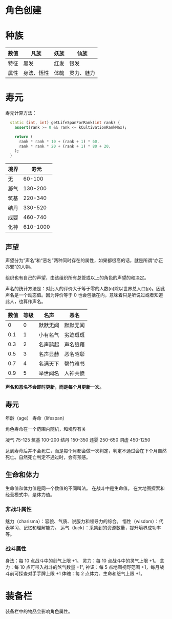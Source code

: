 # 角色创建

# 种族

| 数值 | 凡族       | 妖族 | 仙族       |
| ---- | ---------- | ---- | ---------- |
| 特征 | 黑发       | 红发 | 银发       |
| 属性 | 身法、悟性 | 体魄 | 灵力、魅力 |

# 寿元

寿元计算方法：

```dart
  static (int, int) getLifeSpanForRank(int rank) {
    assert(rank >= 0 && rank <= kCultivationRankMax);

    return (
      rank * rank * 10 + (rank + 1) * 60,
      rank * rank * 20 + (rank + 1) * 80 + 20,
    );
  }
```

| 境界 | 寿元     |
| ---- | -------- |
| 无   | 60-100   |
| 凝气 | 130-200  |
| 筑基 | 220-340  |
| 结丹 | 330-520  |
| 成婴 | 460-740  |
| 化神 | 610-1000 |

## 声望

声望分为“声名”和“恶名”两种同时存在的属性，如果都很高的话，就是所谓“亦正亦邪”的人物。

组织也有自己的声望，由该组织所有总管或以上的角色的声望的和决定。

声名的统计方法是：对此人的评价大于等于零的人数(n)除以世界总人口(p)。因此声名是一个动态值。因为评价等于 0 也会包括在内，意味着只是听说过或者知道此人，也算作声名。

| 数值 | 等级 | 名声     | 恶名     |
| ---- | ---- | -------- | -------- |
| 0    | 0    | 默默无闻 | 默默无闻 |
| 0.1  | 1    | 小有名气 | 劣迹斑斑 |
| 0.3  | 2    | 名声鹊起 | 声名狼藉 |
| 0.5  | 3    | 名声显赫 | 恶名昭彰 |
| 0.7  | 4    | 名满天下 | 罄竹难书 |
| 0.9  | 5    | 举世闻名 | 人神共愤 |

**声名和恶名不会即时更新，而是每个月更新一次。**

## 寿元

年龄（age）
寿命（lifespan）

角色寿命在一个范围内随机，和境界有关

凝气
75-125
筑基
100-200
结丹
150-350
还婴
250-650
洞虚
450-1250

达到寿命后并不会死亡，而是每个月都会做一次判定，判定不通过会在下个月自然死亡。自然死亡判定不通过时，会有预感。

## 生命和体力

生命值和体力值是同一个数值的不同叫法。
在战斗中是生命值。
在大地图探索和经营模式中，是体力值。

### 非战斗属性

魅力（charisma）：容貌、气质、说服力和领导力的综合。
悟性（wisdom）：代表学习、记忆和理解能力。
运气（luck）：采集到的资源数量，提升境界成功率等。

### 战斗属性

身法：每 10 点战斗中的剑气上限 +1。
灵力：每 10 点战斗中的灵气上限 +1。
念力：每 10 点可带入战斗的煞气数量 +1",
神识：每 5 点地图视野范围 +1，每月战斗前可探查对手手牌上限 +1
体魄：每 2 点体力、生命和怒气上限 +1。

# 装备栏

装备栏中的物品会影响角色属性。

